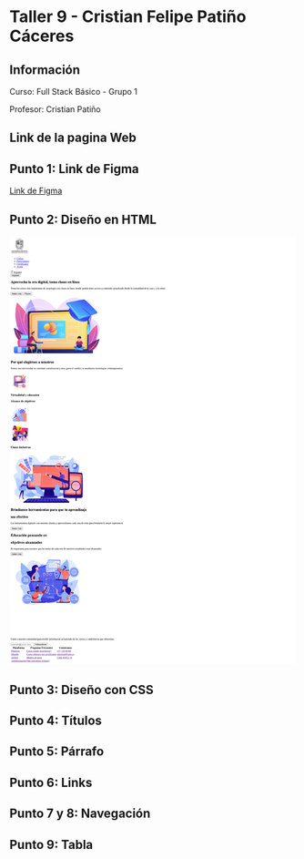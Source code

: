 <h1>Taller 9 - Cristian Felipe Patiño Cáceres</h1>

<h2>Información</h2>
<p>Curso: Full Stack Básico - Grupo 1</p>
<p>Profesor: Cristian Patiño</p>

<h2>Link de la pagina Web</h2>


<h2>Punto 1: Link de Figma</h2>
<a href="https://www.figma.com/file/sKguK1Awv4hmdZ7sHUGS0x/Example-WireFrame-%2F-Mockup-%2F-Design?type=design&node-id=0%3A1&mode=design&t=FrRTuOqXwkLPMUi4-1">Link de Figma</a>

<h2>Punto 2: Diseño en HTML</h2>
<img src="./public/images/punto-2.png" alt="punto 2">

<h2>Punto 3: Diseño con CSS</h2>

<h2>Punto 4: Títulos</h2>

<h2>Punto 5: Párrafo</h2>

<h2>Punto 6: Links</h2>

<h2>Punto 7 y 8: Navegación</h2>

<h2>Punto 9: Tabla</h2>